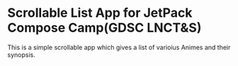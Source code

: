Scrollable List App for JetPack Compose Camp(GDSC LNCT&S)
=========================================================

This is a simple scrollable app which gives a list of varioius Animes and their synopsis.


